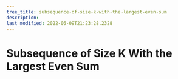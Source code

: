 ```yaml
---
tree_title: subsequence-of-size-k-with-the-largest-even-sum
description: 
last_modified: 2022-06-09T21:23:28.2328
---
```


# Subsequence of Size K With the Largest Even Sum
